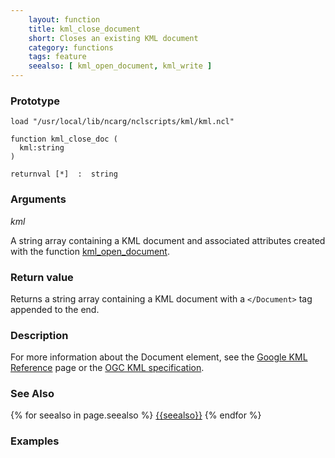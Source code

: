 ```yaml
---
    layout: function
    title: kml_close_document
    short: Closes an existing KML document
    category: functions
    tags: feature
    seealso: [ kml_open_document, kml_write ]
---
```


### Prototype

<pre><code>load "/usr/local/lib/ncarg/nclscripts/kml/kml.ncl"

function kml_close_doc (
  kml:string
)

returnval [*]  :  string
</code></pre>

### Arguments
*kml*

A string array containing a KML document and associated attributes created with the function [kml_open_document]({{site.base_url}}functions/kml_open_document).

### Return value

Returns a string array containing a KML document with a ``</Document>`` tag appended to the end.

### Description

For more information about the Document element, see the [Google KML Reference](https://developers.google.com/kml/documentation/kmlreference#document) page or the [OGC KML specification](http://www.opengeospatial.org/standards/kml/).

### See Also

{% for seealso in page.seealso %}
[{{seealso}}]({{site.base_url}}functions/{{seealso}}.html)
{% endfor %}

### Examples

